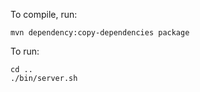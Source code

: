 To compile, run:

    mvn dependency:copy-dependencies package

To run:

    cd ..
    ./bin/server.sh

